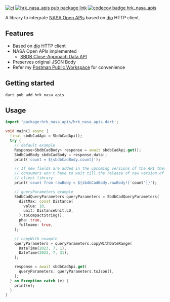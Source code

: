 [![ci][ci-badge]][ci-link]
[![hrk_nasa_apis pub package link][pub-badge-hrk_nasa_apis]][pub-link-hrk_nasa_apis]
[![codecov badge hrk_nasa_apis][codecov-badge-hrk_nasa_apis]][codecov-link-hrk_nasa_apis]

A library to integrate [NASA Open APIs] based on [dio] HTTP client.

## Features

- Based on [dio] HTTP client
- NASA Open APIs implemented
  - [SBDB Close-Approach Data API]
- Preserves original JSON Body
- Refer my [Postman Public Workspace] for convenience

## Getting started

```console
dart pub add hrk_nasa_apis
```

## Usage

```dart
import 'package:hrk_nasa_apis/hrk_nasa_apis.dart';

void main() async {
  final sbdbCadApi = SbdbCadApi();
  try {
    // default example
    Response<SbdbCadBody> response = await sbdbCadApi.get();
    SbdbCadBody sbdbCadBody = response.data!;
    print('count = ${sbdbCadBody.count}');

    // If new fields are added in the upcoming versions of the API then
    // consumers won't have to wait till the release of new version of this
    // client library
    print('count from rawBody = ${sbdbCadBody.rawBody!['count']}');

    // queryParameters example
    SbdbCadQueryParameters queryParameters = SbdbCadQueryParameters(
      distMax: const Distance(
        value: 10,
        unit: DistanceUnit.LD,
      ).toCompactString(),
      pha: true,
      fullname: true,
    );

    // copyWith example
    queryParameters = queryParameters.copyWithDateRange(
      DateTime(2023, 7, 1),
      DateTime(2023, 7, 31),
    );

    response = await sbdbCadApi.get(
      queryParameters: queryParameters.toJson(),
    );
  } on Exception catch (e) {
    print(e);
  }
}
```

[ci-badge]: https://github.com/hrishikesh-kadam/hrk_nasa_apis.dart/actions/workflows/ci.yaml/badge.svg
[ci-link]: https://github.com/hrishikesh-kadam/hrk_nasa_apis.dart/actions/workflows/ci.yaml
[pub-badge-hrk_nasa_apis]: https://img.shields.io/pub/v/hrk_nasa_apis.svg
[pub-link-hrk_nasa_apis]: https://pub.dev/packages/hrk_nasa_apis
[codecov-badge-hrk_nasa_apis]: https://codecov.io/gh/hrishikesh-kadam/hrk_nasa_apis.dart/branch/main/graph/badge.svg?flag=hrk_nasa_apis
[codecov-link-hrk_nasa_apis]: https://codecov.io/gh/hrishikesh-kadam/hrk_nasa_apis.dart
[NASA Open APIs]: https://api.nasa.gov
[dio]: https://pub.dev/packages/dio
[SBDB Close-Approach Data API]: https://ssd-api.jpl.nasa.gov/doc/cad.html
[Postman Public Workspace]: https://www.postman.com/hrishikesh-kadam/workspace/nasa-open-apis

